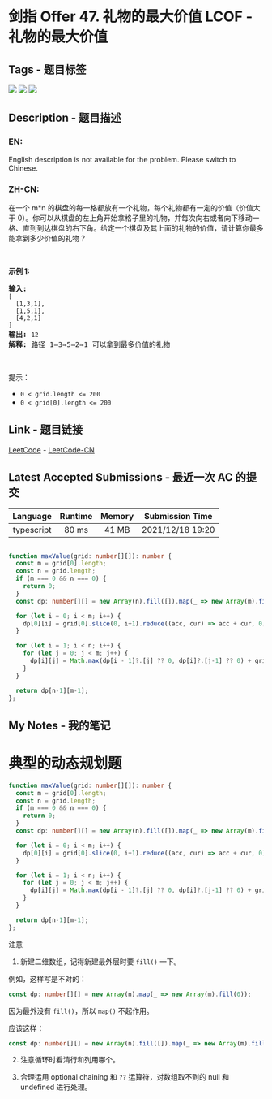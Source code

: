 
# 剑指 Offer 47. 礼物的最大价值 LCOF - 礼物的最大价值

## Tags - 题目标签

 <img src="https://img.shields.io/badge/Array-数组-blue.svg">   <img src="https://img.shields.io/badge/Dynamic Programming-动态规划-blue.svg">   <img src="https://img.shields.io/badge/Matrix-矩阵-blue.svg">  


## Description - 题目描述

### EN:
English description is not available for the problem. Please switch to Chinese.

### ZH-CN:
<p>在一个 m*n 的棋盘的每一格都放有一个礼物，每个礼物都有一定的价值（价值大于 0）。你可以从棋盘的左上角开始拿格子里的礼物，并每次向右或者向下移动一格、直到到达棋盘的右下角。给定一个棋盘及其上面的礼物的价值，请计算你最多能拿到多少价值的礼物？</p>

<p>&nbsp;</p>

<p><strong>示例 1:</strong></p>

<pre><strong>输入:</strong> 
<code>[
&nbsp; [1,3,1],
&nbsp; [1,5,1],
&nbsp; [4,2,1]
]</code>
<strong>输出:</strong> <code>12
</code><strong>解释:</strong> 路径 1&rarr;3&rarr;5&rarr;2&rarr;1 可以拿到最多价值的礼物</pre>

<p>&nbsp;</p>

<p>提示：</p>

<ul>
	<li><code>0 &lt; grid.length &lt;= 200</code></li>
	<li><code>0 &lt; grid[0].length &lt;= 200</code></li>
</ul>



## Link - 题目链接

[LeetCode](https://leetcode.com/problems/li-wu-de-zui-da-jie-zhi-lcof/description/)  -  [LeetCode-CN](https://leetcode-cn.com/problems/li-wu-de-zui-da-jie-zhi-lcof/description/)
## Latest Accepted Submissions - 最近一次 AC 的提交


| Language | Runtime | Memory | Submission Time |
|:---:|:---:|:---:|:---:|
| typescript  | 80 ms | 41 MB | 2021/12/18 19:20 |

```typescript

function maxValue(grid: number[][]): number {
  const m = grid[0].length;
  const n = grid.length;
  if (m === 0 && n === 0) {
    return 0;
  }
  const dp: number[][] = new Array(n).fill([]).map(_ => new Array(m).fill(0));

  for (let i = 0; i < m; i++) {
    dp[0][i] = grid[0].slice(0, i+1).reduce((acc, cur) => acc + cur, 0);
  }

  for (let i = 1; i < n; i++) {
    for (let j = 0; j < m; j++) {
      dp[i][j] = Math.max(dp[i - 1]?.[j] ?? 0, dp[i]?.[j-1] ?? 0) + grid[i][j];
    }
  }

  return dp[n-1][m-1];
};

```
## My Notes - 我的笔记


# 典型的动态规划题
```typescript
function maxValue(grid: number[][]): number {
  const m = grid[0].length;
  const n = grid.length;
  if (m === 0 && n === 0) {
    return 0;
  }
  const dp: number[][] = new Array(n).fill([]).map(_ => new Array(m).fill(0));

  for (let i = 0; i < m; i++) {
    dp[0][i] = grid[0].slice(0, i+1).reduce((acc, cur) => acc + cur, 0);
  }

  for (let i = 1; i < n; i++) {
    for (let j = 0; j < m; j++) {
      dp[i][j] = Math.max(dp[i - 1]?.[j] ?? 0, dp[i]?.[j-1] ?? 0) + grid[i][j];
    }
  }

  return dp[n-1][m-1];
};
```

注意

1. 新建二维数组，记得新建最外层时要 `fill()` 一下。

例如，这样写是不对的：
```typescript
const dp: number[][] = new Array(n).map(_ => new Array(m).fill(0));
```
因为最外没有 `fill()`，所以 `map()` 不起作用。

应该这样：
```typescript
const dp: number[][] = new Array(n).fill([]).map(_ => new Array(m).fill(0));
```

2. 注意循环时看清行和列用哪个。

3. 合理运用 optional chaining 和 `??` 运算符，对数组取不到的 null 和 undefined 进行处理。

